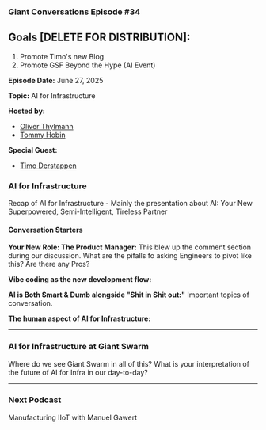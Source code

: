 ### Giant Conversations Episode #34

## Goals [DELETE FOR DISTRIBUTION]: 
1. Promote Timo's new Blog
3. Promote GSF Beyond the Hype (AI Event)

**Episode Date:** June 27, 2025

**Topic:**
AI for Infrastructure

**Hosted by:** 

* [Oliver Thylmann](https://www.linkedin.com/in/thylmann/)
* [Tommy Hobin](https://www.linkedin.com/in/tommy-hobin/)

**Special Guest:**
* [Timo Derstappen](https://github.com/teemow)

### AI for Infrastructure

Recap of AI for Infrastructure - Mainly the presentation about AI: Your New Superpowered, Semi-Intelligent, Tireless Partner

#### Conversation Starters

**Your New Role: The Product Manager:** This blew up the comment section during our discussion. What are the pifalls fo asking Engineers to pivot like this? Are there any Pros?

**Vibe coding as the new development flow:** 

**AI is Both Smart & Dumb alongside "Shit in Shit out:"** Important topics of conversation. 

**The human aspect of AI for Infrastructure:**

------------------------------------------------------------------------------------------------------------------------------

### AI for Infrastructure at Giant Swarm

Where do we see Giant Swarm in all of this? What is your interpretation of the future of AI for Infra in our day-to-day?

------------------------------------------------------------------------------------------------------------------------------


### Next Podcast

Manufacturing IIoT with Manuel Gawert















